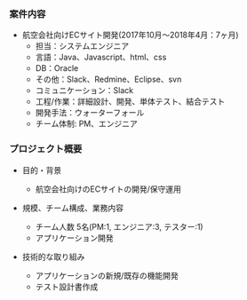 ### 案件内容
- 航空会社向けECサイト開発(2017年10月〜2018年4月：7ヶ月)
  - 担当：システムエンジニア
  - 言語：Java、Javascript、html、css
  - DB：Oracle
  - その他：Slack、Redmine、Eclipse、svn
  - コミュニケーション：Slack
  - 工程/作業：詳細設計、開発、単体テスト、結合テスト
  - 開発手法：ウォーターフォール
  - チーム体制: PM、エンジニア

### プロジェクト概要
- 目的・背景
  - 航空会社向けのECサイトの開発/保守運用

- 規模、チーム構成、業務内容
  - チーム人数 5名(PM:1, エンジニア:3, テスター:1)
  - アプリケーション開発

- 技術的な取り組み
  - アプリケーションの新規/既存の機能開発
  - テスト設計書作成